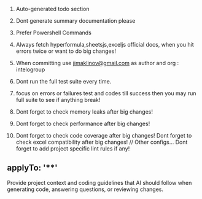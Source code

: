 1. Auto-generated todo section
2. Dont generate summary documentation please 
3. Prefer Powershell Commands 
4. Always fetch hyperformula,sheetsjs,exceljs official docs, when you hit errors twice or want to do big changes! 

5. When committing use jimaklinov@gmail.com as author and org : intelogroup 

6. Dont run the full test suite every time.
7. focus on errors or failures test and codes till success then you may run full suite to see if anything break!
9. Dont forget to check memory leaks after big changes!
10. Dont forget to check performance after big changes!
11. Dont forget to check code coverage after big changes!
Dont forget to check excel compatibility after big changes!
        // Other configs... 
Dont forget to add project specific lint rules if any!
   
applyTo: '**'
------
Provide project context and coding guidelines that AI should follow when generating code, answering questions, or reviewing changes.